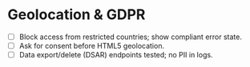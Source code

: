 # Geolocation & GDPR

- [ ] Block access from restricted countries; show compliant error state.
- [ ] Ask for consent before HTML5 geolocation.
- [ ] Data export/delete (DSAR) endpoints tested; no PII in logs.
